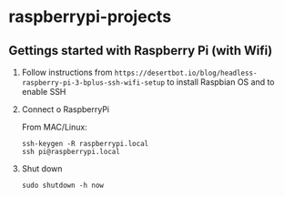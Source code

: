 # raspberrypi-projects

## Gettings started with Raspberry Pi (with Wifi)

1. Follow instructions from `https://desertbot.io/blog/headless-raspberry-pi-3-bplus-ssh-wifi-setup` to install Raspbian OS and to enable SSH

2. Connect o RaspberryPi

    From MAC/Linux:
    ```
    ssh-keygen -R raspberrypi.local
    ssh pi@raspberrypi.local
    ```

3. Shut down
    ```
    sudo shutdown -h now
    ```
